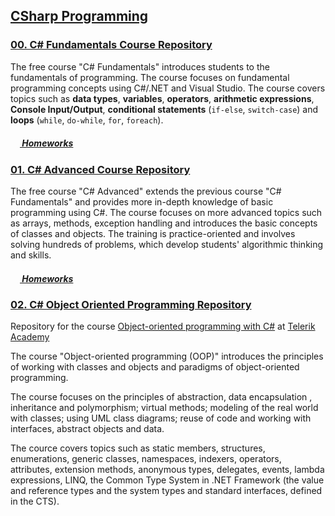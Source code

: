## [CSharp Programming](https://github.com/samuilmihaylov/Telerik-Academy/tree/master/CSharp-Programming)

### [00. C# Fundamentals Course Repository](https://github.com/samuilmihaylov/Telerik-Academy/tree/master/CSharp-Programming/CSharp-Part-1)

The free course "C# Fundamentals" introduces students to the fundamentals of programming. The course focuses on fundamental programming concepts using C#/.NET and Visual Studio. The course covers topics such as **data types**, **variables**, **operators**, **arithmetic expressions**, **Console Input/Output**, **conditional statements** (`if-else`, `switch-case`) and **loops** (`while`, `do-while`, `for`, `foreach`).

##### [<img src="https://raw.githubusercontent.com/TelerikAcademy/Common/master/icons/homework.png" height="15"> Homeworks](https://github.com/samuilmihaylov/Telerik-Academy/tree/master/CSharp-Programming/CSharp-Part-1/Homeworks)


### [01. C# Advanced Course Repository](https://github.com/samuilmihaylov/Telerik-Academy/tree/master/CSharp-Programming/CSharp-Part-2)

The free course "C# Advanced" extends the previous course "C# Fundamentals" and provides more in-depth knowledge of basic programming using C#. The course focuses on more advanced topics such as arrays, methods, exception handling and introduces the basic concepts of classes and objects. The training is practice-oriented and involves solving hundreds of problems, which develop students' algorithmic thinking and skills.

##### [<img src="https://raw.githubusercontent.com/TelerikAcademy/Common/master/icons/homework.png" height="15"> Homeworks](https://github.com/samuilmihaylov/Telerik-Academy/tree/master/CSharp-Programming/CSharp-Part-2/Homeworks)


### [02. C# Object Oriented Programming Repository](https://github.com/samuilmihaylov/Telerik-Academy/tree/master/CSharp-Programming/CSharp-OOP)

Repository for the course [Object-oriented programming with C#](https://telerikacademy.com/Courses/Courses/Details/338) at [Telerik Academy](https://telerikacademy.com)

The course "Object-oriented programming (OOP)" introduces the principles of working with classes and objects and paradigms of object-oriented programming.

The course focuses on the principles of abstraction, data encapsulation , inheritance and polymorphism; virtual methods; modeling of the real world with classes; using UML class diagrams; reuse of code and working with interfaces, abstract objects and data.

The cource covers topics such as static members, structures, enumerations, generic classes, namespaces, indexers, operators, attributes, extension methods, anonymous types, delegates, events, lambda expressions, LINQ, the Common Type System in .NET Framework (the value and reference types and the system types and standard interfaces, defined in the CTS).